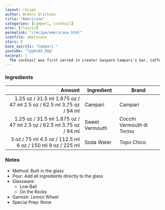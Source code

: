 ```yaml
---
layout: recipe
author: Anders Erickson
title: "Americano"
categories: [campari, cocktail]
eras: [classic]
permalink: "/recipe/americano.html"
iconfile: americano
stars: 0
base_spirits: "Campari "
youtube: "lgy6vEX_hQg"
excerpt: |
  The cocktail was first served in creator Gaspare Campari's bar, Caffè Campari in Milan, in the 1860s, an American man, who was under the impression that Campari was a long drink, ordered it, hated it, and said it would be better served iced and fizzy. He ordered a Campari and soda which became too bitter; after a few iterations he and the esteemed bartender decided on Vermouth as the perfect blend. It is the direct descendant of the "Milano-Torino" which consisted of Campari, the bitter liqueur from Milan (Milano) and Punt e Mes, the vermouth from Turin (Torino) but lacked soda water. This drink was itself a descendant of the "Torino-Milano", a concoction consisting of equal parts Campari and Amaro Cora.
---
```


### Ingredients

|  Amount | Ingredient     | Brand                     |
| ------: | -------------- | ------------------------- |
| <span class="onex active">1.25 oz / 31.5 ml</span> <span class="onehalfx">1.875 oz / 47 ml</span> <span class="twox">2.5 oz / 62.5 ml</span> <span class="threex">3.75 oz / 94 ml</span> | Campari        | Campari                   |
| <span class="onex active">1.25 oz / 31.5 ml</span> <span class="onehalfx">1.875 oz / 47 ml</span> <span class="twox">2.5 oz / 62.5 ml</span> <span class="threex">3.75 oz / 94 ml</span> | Sweet Vermouth | Cocchi Vermouth di Torino |
|    <span class="onex active">3 oz / 75 ml</span> <span class="onehalfx">4.5 oz / 112.5 ml</span> <span class="twox">6 oz / 150 ml</span> <span class="threex">9 oz / 225 ml</span> | Soda Water     | Topo Chico                |

### Notes

- Method: Built in the glass
- Pour: Add all ingredients directly to the glass
- Glassware:
  - Low Ball
  - On the Rocks
- Garnish: Lemon Wheel
- Special Prep: None
